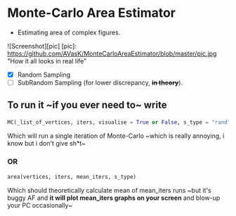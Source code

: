 # Monte-Carlo Area Estimator
* Estimating area of complex figures.

![Screenshot][pic]
[pic]: https://github.com/AVasK/MonteCarloAreaEstimator/blob/master/pic.jpg "How it all looks in real life"

- [x] Random Sampling
- [ ] SubRandom Sampling (for lower discrepancy, ~~__in theory__~~). 

## To run it ~if you ever need to~ write 
```python
MC(_list_of_vertices, iters, visualise = True or False, s_type = "rand" or "subrand")
```
Which will run a single iteration of Monte-Carlo ~which is really annoying, i know but i don't give sh*t~

### __OR__

```python
area(vertices, iters, mean_iters, s_type)
``` 
Which should theoretically calculate mean of mean_iters runs ~but it's buggy AF and **it will plot mean_iters graphs on your screen** and blow-up your PC occasionally~


